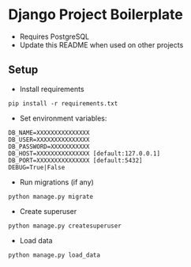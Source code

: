 # Django Project Boilerplate

* Requires PostgreSQL
* Update this README when used on other projects

## Setup

- Install requirements 
```
pip install -r requirements.txt
```
- Set environment variables:
```
DB_NAME=XXXXXXXXXXXXXXX
DB_USER=XXXXXXXXXXXXXXX
DB_PASSWORD=XXXXXXXXXXX
DB_HOST=XXXXXXXXXXXXXXX [default:127.0.0.1]
DB_PORT=XXXXXXXXXXXXXXX [default:5432]
DEBUG=True|False
```
- Run migrations (if any)
```
python manage.py migrate
```
- Create superuser 
```
python manage.py createsuperuser
```

- Load data
```
python manage.py load_data
```
